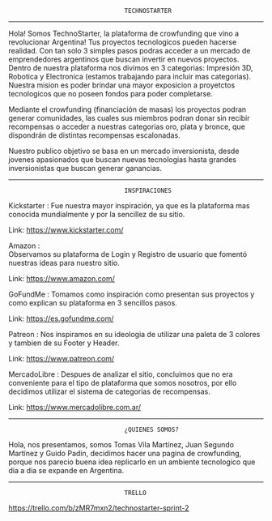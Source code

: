                                    TECHNOSTARTER
------------------------------------------------------------------------------------------------

Hola! Somos TechnoStarter, la plataforma de crowfunding que vino a revolucionar Argentina! Tus proyectos tecnologicos pueden hacerse realidad. Con tan solo 3 simples pasos podras acceder a un mercado de emprendedores argentinos que buscan invertir en nuevos proyectos. Dentro de nuestra plataforma nos divimos en 3 categorias: Impresión 3D, Robotica y Electronica (estamos trabajando para incluir mas categorias). Nuestra mision es poder brindar una mayor exposicion a proyetctos tecnologicos que no poseen fondos para poder completarse.

Mediante el crowfunding (financiación de masas) los proyectos podran generar comunidades, las cuales sus miembros podran donar sin recibir recompensas o acceder a nuestras categorias oro, plata y bronce, que dispondrán de distintas recompensas escalonadas.

Nuestro publico objetivo se basa en un mercado inversionista, desde jovenes apasionados que buscan nuevas tecnologias hasta grandes inversionistas que buscan generar ganancias.

------------------------------------------------------------------------------------------------
                                    INSPIRACIONES

Kickstarter :
Fue nuestra mayor inspiración, ya que es la plataforma mas conocida mundialmente y por la sencillez de su sitio.

Link: https://www.kickstarter.com/

Amazon :  
Observamos su plataforma de Login y Registro de usuario que fomentó nuestras ideas para nuestro sitio.

Link: https://www.amazon.com/

GoFundMe :
Tomamos como inspiración como presentan sus proyectos y como explican su plataforma en 3 sencillos pasos.

Link: https://es.gofundme.com/

Patreon :
Nos inspiramos en su ideologia de utilizar una paleta de 3 colores y tambien de su Footer y Header.

Link: https://www.patreon.com/

MercadoLibre :
Despues de analizar el sitio, concluimos que no era conveniente para el tipo de plataforma que somos nosotros, por ello decidimos utilizar el sistema de categorias de recompensas.

Link: https://www.mercadolibre.com.ar/

------------------------------------------------------------------------------------------------
                                    ¿QUIENES SOMOS?

Hola, nos presentamos, somos Tomas Vila Martínez, Juan Segundo Martínez y Guido Padin, decidimos hacer una pagina de crowfunding, porque nos parecio buena idea replicarlo en un ambiente tecnologico que dia a dia se expande en Argentina.

------------------------------------------------------------------------------------------------
                                    TRELLO

https://trello.com/b/zMR7mxn2/technostarter-sprint-2